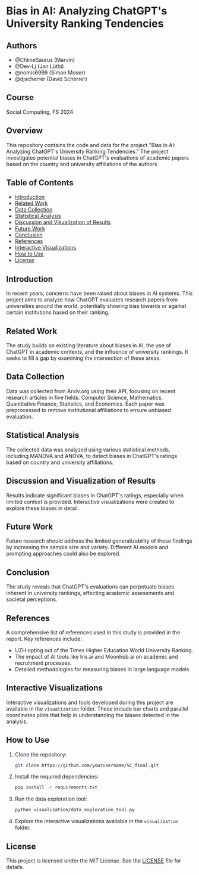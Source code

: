 # Bias in AI: Analyzing ChatGPT's University Ranking Tendencies

## Authors
- @ChlineSaurus (Marvin)
- @Dev-Lj (Jan Lüthi)
- @nomis6999 (Simon Moser)
- @djscherrer (David Scherrer)

## Course
Social Computing, FS 2024

## Overview
This repository contains the code and data for the project "Bias in AI: Analyzing ChatGPT's University Ranking Tendencies." The project investigates potential biases in ChatGPT's evaluations of academic papers based on the country and university affiliations of the authors.

## Table of Contents
- [Introduction](#introduction)
- [Related Work](#related-work)
- [Data Collection](#data-collection)
- [Statistical Analysis](#statistical-analysis)
- [Discussion and Visualization of Results](#discussion-and-visualization-of-results)
- [Future Work](#future-work)
- [Conclusion](#conclusion)
- [References](#references)
- [Interactive Visualizations](#interactive-visualizations)
- [How to Use](#how-to-use)
- [License](#license)

## Introduction
In recent years, concerns have been raised about biases in AI systems. This project aims to analyze how ChatGPT evaluates research papers from universities around the world, potentially showing bias towards or against certain institutions based on their ranking.

## Related Work
The study builds on existing literature about biases in AI, the use of ChatGPT in academic contexts, and the influence of university rankings. It seeks to fill a gap by examining the intersection of these areas.

## Data Collection
Data was collected from Arxiv.org using their API, focusing on recent research articles in five fields: Computer Science, Mathematics, Quantitative Finance, Statistics, and Economics. Each paper was preprocessed to remove institutional affiliations to ensure unbiased evaluation.

## Statistical Analysis
The collected data was analyzed using various statistical methods, including MANOVA and ANOVA, to detect biases in ChatGPT's ratings based on country and university affiliations.

## Discussion and Visualization of Results
Results indicate significant biases in ChatGPT's ratings, especially when limited context is provided. Interactive visualizations were created to explore these biases in detail.

## Future Work
Future research should address the limited generalizability of these findings by increasing the sample size and variety. Different AI models and prompting approaches could also be explored.

## Conclusion
The study reveals that ChatGPT's evaluations can perpetuate biases inherent in university rankings, affecting academic assessments and societal perceptions.

## References
A comprehensive list of references used in this study is provided in the report. Key references include:
- UZH opting out of the Times Higher Education World University Ranking.
- The impact of AI tools like Iris.ai and Moonhub.ai on academic and recruitment processes.
- Detailed methodologies for measuring biases in large language models.

## Interactive Visualizations
Interactive visualizations and tools developed during this project are available in the `visualization` folder. These include bar charts and parallel coordinates plots that help in understanding the biases detected in the analysis.

## How to Use
1. Clone the repository:
    ```bash
    git clone https://github.com/yourusername/SC_final.git
    ```
2. Install the required dependencies:
    ```bash
    pip install -r requirements.txt
    ```
3. Run the data exploration tool:
    ```bash
    python visualization/data_exploration_tool.py
    ```
4. Explore the interactive visualizations available in the `visualization` folder.

## License
This project is licensed under the MIT License. See the [LICENSE](LICENSE) file for details.

